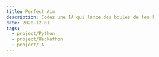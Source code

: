 ```yaml
---
title: Perfect Aim
description: Codez une IA qui lance des boules de feu !
date: 2020-12-01
tags:
  - project/Python
  - project/Hackathon
  - project/IA
---
```

